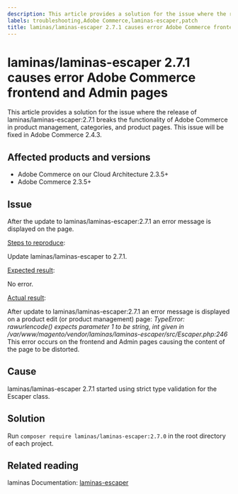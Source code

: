 ```yaml
---
description: This article provides a solution for the issue where the release of laminas/laminas-escaper:2.7.1 breaks the functionality of Adobe Commerce in product management, categories, and product pages. This issue will be fixed in Adobe Commerce 2.4.3.
labels: troubleshooting,Adobe Commerce,laminas-escaper,patch
title: laminas/laminas-escaper 2.7.1 causes error Adobe Commerce frontend and Admin pages
---
```


# laminas/laminas-escaper 2.7.1 causes error Adobe Commerce frontend and Admin pages

This article provides a solution for the issue where the release of laminas/laminas-escaper:2.7.1 breaks the functionality of Adobe Commerce in product management, categories, and product pages. This issue will be fixed in Adobe Commerce 2.4.3.

## Affected products and versions

* Adobe Commerce on our Cloud Architecture 2.3.5+
* Adobe Commerce 2.3.5+

## Issue

After the update to laminas/laminas-escaper:2.7.1 an error message is displayed on the page.

<ins>Steps to reproduce</ins>:

Update laminas/laminas-escaper to 2.7.1.

<ins>Expected result</ins>:

No error.

<ins>Actual result</ins>:

After update to laminas/laminas-escaper:2.7.1 an error message is displayed on a product edit (or product management) page: *TypeError: rawurlencode() expects parameter 1 to be string, int given in /var/www/magento/vendor/laminas/laminas-escaper/src/Escaper.php:246*
This error occurs on the frontend and Admin pages causing the content of the page to be distorted.

## Cause

laminas/laminas-escaper 2.7.1 started using strict type validation for the Escaper class.

## Solution

Run `composer require laminas/laminas-escaper:2.7.0` in the root directory of each project.

## Related reading

laminas Documentation: [laminas-escaper](https://docs.laminas.dev/laminas-escaper/)
